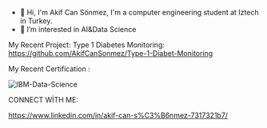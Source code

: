 - 👋 Hi, I'm Akif Can Sönmez, I'm a computer engineering student at Iztech in Turkey.
- 👀 I’m interested in AI&Data Science

My Recent Project:
Type 1 Diabetes Monitoring: https://github.com/AkifCanSonmez/Type-1-Diabet-Monitoring

My Recent Certification :

![IBM-Data-Science](https://user-images.githubusercontent.com/78687240/144255437-aa7a7b93-9a8b-4e9e-8784-c7233974c694.png)

CONNECT WİTH ME:

https://www.linkedin.com/in/akif-can-s%C3%B6nmez-7317321b7/
